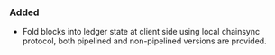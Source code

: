 ### Added

- Fold blocks into ledger state at client side using local chainsync protocol, both pipelined and non-pipelined versions are provided.
